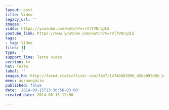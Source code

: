 ```yaml
---
layout: post
title: Video
legacy_url: ''
images: ''
video: https://youtube.com/watch?v=rVlTVNrqJLE
youtube_link: https://www.youtube.com/watch?v=rVlTVNrqJLE
tags:
- tag: Vídeo
files: []
type: ''
support_line: Teste video
section: tv
hat: Teste
label: ''
images_hd: http://farm4.staticflickr.com/3847/14740883998_45bb093d05_b.jpg
menu: agronegócio
published: false
date: '2014-08-15T13:30:56-03:00'
created_date: 2014-08-15 12:00

---
```

